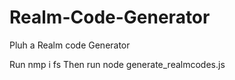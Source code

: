 # Realm-Code-Generator
Pluh  a Realm code Generator

Run nmp i fs
Then run node generate_realmcodes.js

